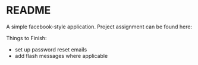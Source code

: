 # README

A simple facebook-style application.  Project assignment can be 
found here: 

Things to Finish:

- set up password reset emails
- add flash messages where applicable
